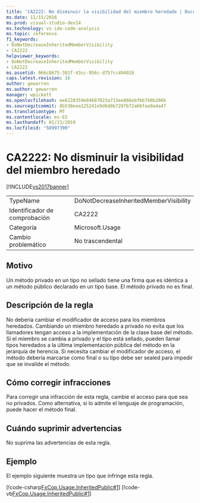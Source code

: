 ```yaml
---
title: 'CA2222: No disminuir la visibilidad del miembro heredado | Documentos de Microsoft'
ms.date: 11/15/2016
ms.prod: visual-studio-dev14
ms.technology: vs-ide-code-analysis
ms.topic: reference
f1_keywords:
- DoNotDecreaseInheritedMemberVisibility
- CA2222
helpviewer_keywords:
- DoNotDecreaseInheritedMemberVisibility
- CA2222
ms.assetid: 066c8675-381f-43cc-956c-d757cc494028
caps.latest.revision: 16
author: gewarren
ms.author: gewarren
manager: wpickett
ms.openlocfilehash: ee6228359e84687023a713ee866ebfbb760b206b
ms.sourcegitcommit: 8b538eea125241e9d6d8b7297b72a66faa9a4a47
ms.translationtype: MT
ms.contentlocale: es-ES
ms.lasthandoff: 01/23/2019
ms.locfileid: "58997390"
---
```

# <a name="ca2222-do-not-decrease-inherited-member-visibility"></a>CA2222: No disminuir la visibilidad del miembro heredado
[!INCLUDE[vs2017banner](../includes/vs2017banner.md)]

|||
|-|-|
|TypeName|DoNotDecreaseInheritedMemberVisibility|
|Identificador de comprobación|CA2222|
|Categoría|Microsoft.Usage|
|Cambio problemático|No trascendental|

## <a name="cause"></a>Motivo
 Un método privado en un tipo no sellado tiene una firma que es idéntica a un método público declarado en un tipo base. El método privado no es final.

## <a name="rule-description"></a>Descripción de la regla
 No debería cambiar el modificador de acceso para los miembros heredados. Cambiando un miembro heredado a privado no evita que los llamadores tengan acceso a la implementación de la clase base del método. Si el miembro se cambia a privado y el tipo está sellado, pueden llamar tipos heredados a la última implementación pública del método en la jerarquía de herencia. Si necesita cambiar el modificador de acceso, el método debería marcarse como final o su tipo debe ser sealed para impedir que se invalide el método.

## <a name="how-to-fix-violations"></a>Cómo corregir infracciones
 Para corregir una infracción de esta regla, cambie el acceso para que sea no privados. Como alternativa, si lo admite el lenguaje de programación, puede hacer el método final.

## <a name="when-to-suppress-warnings"></a>Cuándo suprimir advertencias
 No suprima las advertencias de esta regla.

## <a name="example"></a>Ejemplo
 El ejemplo siguiente muestra un tipo que infringe esta regla.

 [!code-csharp[FxCop.Usage.InheritedPublic#1](../snippets/csharp/VS_Snippets_CodeAnalysis/FxCop.Usage.InheritedPublic/cs/FxCop.Usage.InheritedPublic.cs#1)]
 [!code-vb[FxCop.Usage.InheritedPublic#1](../snippets/visualbasic/VS_Snippets_CodeAnalysis/FxCop.Usage.InheritedPublic/vb/FxCop.Usage.InheritedPublic.vb#1)]
